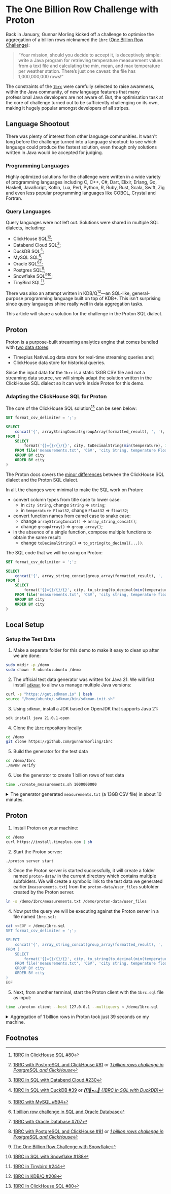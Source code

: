 # The One Billion Row Challenge with Proton

Back in January, Gunnar Morling kicked off a challenge to optimise the aggregation of a billion rows nicknamed the `1brc` ([One Billion Row Challenge](https://www.morling.dev/blog/one-billion-row-challenge/)):

> “Your mission, should you decide to accept it, is deceptively simple: write a Java program for retrieving temperature measurement values from a text file and calculating the min, mean, and max temperature per weather station. There’s just one caveat: the file has 1,000,000,000 rows!”

The constraints of the [`1brc`](https://github.com/gunnarmorling/1brc) were carefully selected to raise awareness, within the Java community, of new language features that many professional Java developers are not aware of. But, the optimisation task at the core of challenge turned out to be sufficiently challenging on its own, making it hugely popular amongst developers of all stripes.

## Language Shootout
There was plenty of interest from other language communities. It wasn't long before the challenge turned into a language shootout: to see which language could produce the fastest solution, even though only solutions written in Java would be accepted for judging.

### Programming Languages
Highly optimized solutions for the challenge were written in a wide variety of programming languages including C, C++, C#, Dart, Elixir, Erlang, Go, Haskell, JavaScript, Kotlin, Lua, Perl, Python, R, Ruby, Rust, Scala, Swift, Zig and even less popular programming languages like COBOL, Crystal and Fortran. 

### Query Languages
Query languages were not left out. Solutions were shared in multiple SQL dialects, including:
* ClickHouse SQL[^a][^2];
* Databend Cloud SQL[^7];
* DuckDB SQL[^1];
* MySQL SQL[^6];
* Oracle SQL[^5a][^5b];
* Postgres SQL[^2];
* Snowflake SQL[^4a][^4b];
* TinyBird SQL[^3].

There was also an attempt written in KDB/Q[^8]—an SQL-like, general-purpose programming language built on top of KDB+. This isn't surprising since query languages shine really well in data aggregation tasks. 

This article will share a solution for the challenge in the Proton SQL dialect.

## Proton
Proton is a purpose-built streaming analytics engine that comes bundled with [two data stores](https://docs.timeplus.com/proton-architecture#data-storage): 
- Timeplus NativeLog data store for real-time streaming queries and;
- ClickHouse data store for historical queries.

Since the input data for the `1brc` is a static 13GB CSV file and not a streaming data source, we will simply adapt the solution written in the ClickHouse SQL dialect so it can work inside Proton for this demo. 

### Adapting the ClickHouse SQL for Proton
The core of the ClickHouse SQL solution[^a] can be seen below:
```sql
SET format_csv_delimiter = ';';

SELECT 
    concat('{', arrayStringConcat(groupArray(formatted_result), ', '), '}') AS final_output
FROM (
    SELECT 
        format('{}={}/{}/{}', city, toDecimalString(min(temperature), 1), toDecimalString(avg(temperature), 1), toDecimalString(max(temperature), 1)) AS formatted_result
    FROM file('measurements.txt', 'CSV', 'city String, temperature Float32')
    GROUP BY city
    ORDER BY city
)
```

The Proton docs covers the [minor differences](https://docs.timeplus.com/proton-faq/#if-im-familiar-with-clickhouse-how-easy-is-it-for-me-to-use-proton) between the ClickHouse SQL dialect and the Proton SQL dialect. 

In all, the changes were minimal to make the SQL work on Proton:
* convert column types from title case to lower case:
  * in `city String`, change `String` => `string`;
  * in `temperature Float32`, change `Float32` => `float32`;
* convert function names from camel case to snake case:
  * change `arrayStringConcat()` => `array_string_concat()`;
  * change `groupArray()` => `group_array()`;
* in the absence of a single function, compose multiple functions to obtain the same result: 
  * change `toDecimalString()` => `to_string(to_decimal(...))`.

The SQL code that we will be using on Proton:
```sql
SET format_csv_delimiter = ';';

SELECT 
    concat('{', array_string_concat(group_array(formatted_result), ', '), '}') AS final_output
FROM (
    SELECT 
        format('{}={}/{}/{}', city, to_string(to_decimal(min(temperature), 1)), to_string(to_decimal(avg(temperature), 1)), to_string(to_decimal(max(temperature), 1))) AS formatted_result
    FROM file('measurements.txt', 'CSV', 'city string, temperature float32')
    GROUP BY city
    ORDER BY city
)
```

## Local Setup
### Setup the Test Data
1. Make a separate folder for this demo to make it easy to clean up after we are done:
```bash
sudo mkdir -p /demo
sudo chown -R ubuntu:ubuntu /demo
```

2. The official test data generator was written for Java 21. We will first install [`sdkman`](https://sdkman.io/jdks) to allow us manage multiple Java versions:
```bash
curl -s "https://get.sdkman.io" | bash
source "/home/ubuntu/.sdkman/bin/sdkman-init.sh"
```

3. Using `sdkman`, install a JDK based on OpenJDK that supports Java 21:
```bash
sdk install java 21.0.1-open
```

4. Clone the [`1brc`](https://github.com/gunnarmorling/1brc) repository locally:
```bash
cd /demo
git clone https://github.com/gunnarmorling/1brc
```

5. Build the generator for the test data 
```bash
cd /demo/1brc
./mvnw verify 
```

6. Use the generator to create 1 billion rows of test data
```bash
time ./create_measurements.sh 1000000000
```

<details>
<summary>The generator generated <code>measurements.txt</code> (a 13GB CSV file) in about 10 minutes.</summary>
<pre>
time ./create_measurements.sh 1000000000
Wrote 50,000,000 measurements in 15007 ms
Wrote 100,000,000 measurements in 46490 ms
Wrote 150,000,000 measurements in 77952 ms
Wrote 200,000,000 measurements in 109410 ms
Wrote 250,000,000 measurements in 140847 ms
Wrote 300,000,000 measurements in 172254 ms
Wrote 350,000,000 measurements in 203742 ms
Wrote 400,000,000 measurements in 235155 ms
Wrote 450,000,000 measurements in 266711 ms
Wrote 500,000,000 measurements in 298319 ms
Wrote 550,000,000 measurements in 329901 ms
Wrote 600,000,000 measurements in 361338 ms
Wrote 650,000,000 measurements in 392873 ms
Wrote 700,000,000 measurements in 424411 ms
Wrote 750,000,000 measurements in 455838 ms
Wrote 800,000,000 measurements in 487368 ms
Wrote 850,000,000 measurements in 518836 ms
Wrote 900,000,000 measurements in 550312 ms
Wrote 950,000,000 measurements in 582063 ms
Created file with 1,000,000,000 measurements in 613590 ms

real    10m13.660s
user    9m54.950s
sys     0m18.579s

du -shL measurements.txt 
13G     measurements.txt
</pre>
</details>


## Proton
1. Install Proton on your machine:
```bash
cd /demo
curl https://install.timeplus.com | sh
```

2. Start the Proton server:
```bash
./proton server start
```

3. Once the Proton server is started successfully, it will create a folder named `proton-data/` in the current directory which contains multiple subfolders. We will create a symbolic link to the test data we generated earlier (`measurements.txt`) from the `proton-data/user_files` subfolder created by the Proton server.
```bash
ln -s /demo/1brc/measurements.txt /demo/proton-data/user_files
```

4. Now put the query we will be executing against the Proton server in a file named `1brc.sql`:
```bash
cat <<EOF > /demo/1brc.sql
SET format_csv_delimiter = ';';

SELECT 
    concat('{', array_string_concat(group_array(formatted_result), ', '), '}') AS final_output
FROM (
    SELECT 
        format('{}={}/{}/{}', city, to_string(to_decimal(min(temperature), 1)), to_string(to_decimal(avg(temperature), 1)), to_string(to_decimal(max(temperature), 1))) AS formatted_result
    FROM file('measurements.txt', 'CSV', 'city string, temperature float32')
    GROUP BY city
    ORDER BY city
)
EOF
```

5. Next, from another terminal, start the Proton client with the `1brc.sql` file as input:
```bash
time ./proton client --host 127.0.0.1 --multiquery < /demo/1brc.sql
```

<details>
<summary>Aggregation of 1 billion rows in Proton took just 39 seconds on my machine.</summary>
<pre>
{Abha=-32.9/17.9/66.1, Abidjan=-23.8/25.9/75.9, Abéché=-18.7/29.3/77, Accra=-29.2/26.3/77.8, Addis Ababa=-31/16/66.1, Adelaide=-32.8/17.2/66, Aden=-17.7/29/76.5, Ahvaz=-24.2/25.4/80.6, Albuquerque=-33.5/13.9/64.6, Alexandra=-35.7/11/61.5, Alexandria=-29.6/20/73.2, Algiers=-39.5/18.2/66.9, Alice Springs=-30.7/20.9/70.1, Almaty=-39.8/9.9/57.9, Amsterdam=-41.3/10.2/60.4, Anadyr=-57.3/-6.8/47.7, Anchorage=-54.7/2.8/51.6, Andorra la Vella=-39.1/9.8/61.5, Ankara=-39.1/12/57.7, Antananarivo=-32.3/17.8/69.3, Antsiranana=-24.2/25.2/77.7, Arkhangelsk=-50.6/1.2/48.6, Ashgabat=-36.1/17/65.2, Asmara=-38/15.6/63.6, Assab=-19.6/30.4/79.8, Astana=-45.2/3.5/52.6, Athens=-28.2/19.2/68.4, Atlanta=-32.9/16.9/68.8, Auckland=-32/15.2/66.8, Austin=-28.1/20.6/73.5, Baghdad=-28.4/22.7/72.5, Baguio=-40.8/19.5/67.9, Baku=-32.8/15/63.7, Baltimore=-37.8/13.1/59.7, Bamako=-22.9/27.7/83, Bangkok=-21.9/28.6/78.1, Bangui=-28.6/25.9/79.4, Banjul=-25.6/25.9/77.2, Barcelona=-29.7/18.2/68.6, Bata=-25.4/25.1/73.4, Batumi=-35.1/14/61.6, Beijing=-34.8/12.9/63.1, Beirut=-30.4/20.9/78, Belgrade=-35.9/12.4/63.8, Belize City=-21.8/26.7/78.4, Benghazi=-30.1/19.9/67.2, Bergen=-39.6/7.7/58.2, Berlin=-40.5/10.2/59.6, Bilbao=-34.4/14.7/67.3, Birao=-24.2/26.5/77.5, Bishkek=-37.5/11.3/62.8, Bissau=-23.1/27/78.9, Blantyre=-28.5/22.2/71.6, Bloemfontein=-34.9/15.5/64.8, Boise=-42.3/11.3/61, Bordeaux=-37.5/14.1/66.9, Bosaso=-18.9/30/81.6, Boston=-41.2/10.9/58.6, Bouaké=-23.7/25.9/76.7, Bratislava=-40.8/10.5/61.9, Brazzaville=-25.5/24.9/77.3, Bridgetown=-24.2/27/78.8, Brisbane=-25.3/21.3/72.7, Brussels=-41.4/10.4/60.8, Bucharest=-44.9/10.8/61.3, Budapest=-42.1/11.3/60.6, Bujumbura=-24.9/23.7/72.1, Bulawayo=-37.4/18.9/68.6, Burnie=-35.8/13/61.9, Busan=-33.6/15/69.8, Cabo San Lucas=-26.8/23.8/72.9, Cairns=-22/24.9/75.7, Cairo=-29.2/21.4/73.5, Calgary=-46.6/4.3/52.7, Canberra=-36.4/13.1/64.2, Cape Town=-32.3/16.2/63.8, Changsha=-32/17.3/69.9, Charlotte=-36.1/16/68.8, Chiang Mai=-23.9/25.7/78, Chicago=-40.4/9.7/59.7, Chihuahua=-28.4/18.6/74.2, Chittagong=-27.1/25.8/76.4, Chișinău=-39.3/10.2/58.5, Chongqing=-35.6/18.6/73.3, Christchurch=-37/12.1/60.7, City of San Marino=-37.2/11.7/63.6, Colombo=-20.8/27.3/76.4, Columbus=-38.9/11.6/61.4, Conakry=-28.4/26.3/75.1, Copenhagen=-42.8/9/65.3, Cotonou=-26.5/27.1/80, Cracow=-40.8/9.2/61.3, Da Lat=-30.3/17.9/66.4, Da Nang=-22/25.8/75.6, Dakar=-27.7/23.9/75, Dallas=-33.3/19/71.4, Damascus=-37.1/17/68.4, Dampier=-29.3/26.4/78.4, Dar es Salaam=-26.6/25.8/77.9, Darwin=-21.4/27.5/74.6, Denpasar=-28.9/23.6/73.8, Denver=-39.8/10.3/56, Detroit=-40.8/9.9/60, Dhaka=-21.2/25.9/74.8, Dikson=-60.5/-11.1/39.7, Dili=-21.4/26.6/74.8, Djibouti=-21.1/29.9/81.6, Dodoma=-27.8/22.7/69.4, Dolisie=-27.5/24/71.5, Douala=-22/26.7/78.8, Dubai=-21.2/26.8/79.8, Dublin=-36.6/9.8/59.6, Dunedin=-39/11/59, Durban=-32.5/20.6/72.4, Dushanbe=-34.2/14.7/69, Edinburgh=-43.3/9.2/58.2, Edmonton=-44.6/4.1/54.8, El Paso=-31.9/18.1/66.1, Entebbe=-28.9/21/70.9, Erbil=-35.4/19.4/78.7, Erzurum=-44.4/5/53.8, Fairbanks=-50.7/-2.2/46.9, Fianarantsoa=-30.2/17.8/68, Flores,  Petén=-24.9/26.3/77.5, Frankfurt=-37.7/10.6/60.9, Fresno=-35.2/17.8/67.1, Fukuoka=-29.9/17/70.3, Gaborone=-30.4/20.9/70.8, Gabès=-28.6/19.4/69, Gagnoa=-22.4/25.9/76.3, Gangtok=-34.9/15.2/64.4, Garissa=-17.8/29.3/77.3, Garoua=-17.3/28.2/76.9, George Town=-21.9/27.8/75.5, Ghanzi=-30.5/21.3/76.6, Gjoa Haven=-64.9/-14.3/38, Guadalajara=-27.4/20.9/70.7, Guangzhou=-27.1/22.4/71, Guatemala City=-35.6/20.4/70.7, Halifax=-42.9/7.5/57.2, Hamburg=-39.6/9.6/63.6, Hamilton=-40/13.8/62.5, Hanga Roa=-32/20.5/75.6, Hanoi=-26.8/23.6/75.1, Harare=-31.1/18.4/66.9, Harbin=-42.9/5/56.9, Hargeisa=-26.5/21.6/70.9, Hat Yai=-23.6/26.9/75.1, Havana=-29/25.2/73.3, Helsinki=-43.6/5.8/53.5, Heraklion=-32.3/18.9/69.8, Hiroshima=-32/16.3/66, Ho Chi Minh City=-22.1/27.4/82.4, Hobart=-45.2/12.7/66.5, Hong Kong=-25.9/23.2/74.9, Honiara=-24.4/26.5/74.9, Honolulu=-24.6/25.4/78.3, Houston=-30.3/20.8/69, Ifrane=-39.3/11.3/60.1, Indianapolis=-40/11.8/67.6, Iqaluit=-58.1/-9.3/40.7, Irkutsk=-48.8/0.9/56.4, Istanbul=-37.9/13.9/67.8, Jacksonville=-31.5/20.2/70, Jakarta=-22.3/26.6/78.4, Jayapura=-20.7/27/75.7, Jerusalem=-32.2/18.2/69.2, Johannesburg=-33/15.4/67.4, Jos=-35.8/22.8/72, Juba=-23/27.7/75.1, Kabul=-37.2/12.1/59.2, Kampala=-31.3/19.9/69.6, Kandi=-25.9/27.6/79.5, Kankan=-23/26.4/75.7, Kano=-24.8/26.4/79.1, Kansas City=-35/12.4/61.5, Karachi=-29.1/25.9/75.1, Karonga=-24.4/24.4/74.2, Kathmandu=-31.7/18.2/66, Khartoum=-20.8/29.9/84.5, Kingston=-20.7/27.4/74.6, Kinshasa=-25.6/25.2/76.5, Kolkata=-21.2/26.6/74.8, Kuala Lumpur=-23.4/27.2/80.4, Kumasi=-26.1/25.9/77.5, Kunming=-35.7/15.6/65.8, Kuopio=-47.6/3.3/54.1, Kuwait City=-27.3/25.7/74.7, Kyiv=-45.7/8.4/58, Kyoto=-35.4/15.8/74.2, La Ceiba=-21.2/26.2/78.7, La Paz=-25.4/23.6/76.5, Lagos=-21.3/26.8/75.2, Lahore=-29.1/24.2/74.3, Lake Havasu City=-26.3/23.6/71.6, Lake Tekapo=-47.3/8.6/56.3, Las Palmas de Gran Canaria=-31.3/21.1/70.2, Las Vegas=-31/20.2/72.7, Launceston=-35.1/13.1/62.8, Lhasa=-41.4/7.5/60.4, Libreville=-23.9/25.8/74.4, Lisbon=-36.5/17.5/69.6, Livingstone=-31.6/21.7/77.2, Ljubljana=-37.5/10.9/59.7, Lodwar=-19.6/29.3/80.6, Lomé=-22.8/26.9/79.7, London=-40.5/11.3/64.5, Los Angeles=-36.6/18.5/69.8, Louisville=-36.2/13.9/63.2, Luanda=-22.8/25.8/74.7, Lubumbashi=-31.3/20.7/69, Lusaka=-32.2/19.8/67.4, Luxembourg City=-39.6/9.3/58.4, Lviv=-40.9/7.7/55.9, Lyon=-35.7/12.5/61, Madrid=-35.6/14.9/71.1, Mahajanga=-20.5/26.2/78.6, Makassar=-21.8/26.7/77.6, Makurdi=-24.8/26/76.6, Malabo=-25.2/26.3/78.2, Malé=-21.6/28/80.8, Managua=-23.9/27.2/76.6, Manama=-24/26.5/76.5, Mandalay=-21/28/78.7, Mango=-20.1/28.1/82.1, Manila=-20.9/28.4/78.5, Maputo=-27.4/22.8/71.3, Marrakesh=-33.4/19.5/69.2, Marseille=-33.7/15.8/64.9, Maun=-28.9/22.4/77.1, Medan=-22.9/26.4/76.8, Mek\'ele=-27.2/22.7/72.6, Melbourne=-35.6/15/64, Memphis=-34.3/17.2/67.4, Mexicali=-26.3/23/71, Mexico City=-32.5/17.4/65.7, Miami=-32.4/24.8/76, Milan=-34.9/12.9/67.9, Milwaukee=-41.2/8.9/62.7, Minneapolis=-43.9/7.7/58.6, Minsk=-45.3/6.6/55.4, Mogadishu=-25.4/27/74.6, Mombasa=-27.2/26.3/75.3, Monaco=-31/16.3/66.6, Moncton=-42/6.1/58, Monterrey=-28.1/22.3/71.7, Montreal=-41.1/6.7/57.3, Moscow=-45.4/5.7/54.3, Mumbai=-19.9/27.1/76, Murmansk=-47/0.6/49.4, Muscat=-25.8/27.9/77.8, Mzuzu=-31.7/17.6/66.5, N\'Djamena=-18.4/28.2/81.4, Naha=-25.7/23.1/74.6, Nairobi=-38.8/17.7/68, Nakhon Ratchasima=-23.9/27.2/76.2, Napier=-35.5/14.5/63.5, Napoli=-32.9/15.8/70.9, Nashville=-34.4/15.4/65.1, Nassau=-29/24.6/72.9, Ndola=-30/20.3/68.3, New Delhi=-27.7/24.9/80.8, New Orleans=-27.8/20.6/71.5, New York City=-37.1/12.8/63.1, Ngaoundéré=-27.6/21.9/77.4, Niamey=-20.1/29.3/76, Nicosia=-28.9/19.7/68.2, Niigata=-34/13.8/63.1, Nouadhibou=-28.6/21.2/74.6, Nouakchott=-22.9/25.7/73.6, Novosibirsk=-46.9/1.7/50.4, Nuuk=-50.8/-1.4/48.2, Odesa=-36.5/10.7/60.5, Odienné=-24.7/25.9/74.4, Oklahoma City=-36/15.8/66.2, Omaha=-40.9/10.6/59.8, Oranjestad=-21.8/28.1/81.3, Oslo=-45.8/5.6/56.2, Ottawa=-44.7/6.5/56.7, Ouagadougou=-24.7/28.3/78.1, Ouahigouya=-21.7/28.5/87, Ouarzazate=-30.5/18.8/69.9, Oulu=-47.8/2.6/50.4, Palembang=-26/27.2/76.4, Palermo=-41.1/18.5/75.6, Palm Springs=-24.7/24.5/72, Palmerston North=-38.4/13.1/66.4, Panama City=-21.7/27.9/75.9, Parakou=-27.4/26.7/80.4, Paris=-34.3/12.2/65.7, Perth=-31.6/18.7/67, Petropavlovsk-Kamchatsky=-48.8/1.8/49, Philadelphia=-34.9/13.2/61.7, Phnom Penh=-22.2/28.2/75.1, Phoenix=-22.5/23.9/74.1, Pittsburgh=-38/10.7/62.7, Podgorica=-39.9/15.2/66.8, Pointe-Noire=-22.9/26/74.2, Pontianak=-20.6/27.7/81, Port Moresby=-24.2/26.9/75.7, Port Sudan=-18.7/28.3/77.7, Port Vila=-25.8/24.3/72.5, Port-Gentil=-24.3/25.9/81.2, Portland (OR)=-34.9/12.4/63.9, Porto=-30.9/15.7/63, Prague=-42.3/8.3/63.7, Praia=-23.3/24.4/73.1, Pretoria=-31.1/18.1/67.3, Pyongyang=-41.2/10.7/62.6, Rabat=-33.3/17.2/63.5, Rangpur=-25.6/24.4/76.1, Reggane=-19.9/28.3/79.9, Reykjavík=-43/4.2/53, Riga=-42.7/6.2/55, Riyadh=-24.1/26/74, Rome=-37/15.2/64.5, Roseau=-24.5/26.2/75.7, Rostov-on-Don=-40.9/9.9/59.5, Sacramento=-32.1/16.3/67.5, Saint Petersburg=-50.7/5.7/55.5, Saint-Pierre=-46.1/5.7/58.1, Salt Lake City=-39.7/11.5/64.9, San Antonio=-26.4/20.7/69.5, San Diego=-34.5/17.8/67.2, San Francisco=-36.1/14.5/65.4, San Jose=-32.4/16.4/76, San José=-27.9/22.5/79, San Juan=-26.7/27.2/77.6, San Salvador=-26.9/23/78.6, Sana\'a=-29.4/19.9/65.5, Santo Domingo=-23.1/25.8/77.7, Sapporo=-42.9/8.9/62.8, Sarajevo=-42.4/10/61.6, Saskatoon=-48.9/3.3/51.6, Seattle=-37.1/11.2/58.8, Seoul=-36.7/12.4/61.7, Seville=-33.1/19.2/72.6, Shanghai=-34.7/16.6/68.5, Singapore=-22.7/27/78.7, Skopje=-36.4/12.3/69.5, Sochi=-34.1/14.1/62.8, Sofia=-41.3/10.6/66.4, Sokoto=-21.6/27.9/78.6, Split=-34/16.1/64.2, St. John\'s=-42.7/5/52.5, St. Louis=-34.9/13.8/62, Stockholm=-41.6/6.6/56.2, Surabaya=-23.9/27.1/74.9, Suva=-27.5/25.5/72.3, Suwałki=-45.1/7.1/57.8, Sydney=-31/17.7/71.1, Ségou=-24.3/28/76.5, Tabora=-24.5/22.9/71, Tabriz=-37.6/12.6/62.6, Taipei=-25.9/22.9/72.9, Tallinn=-43.5/6.3/55.7, Tamale=-19.4/27.8/77.5, Tamanrasset=-29/21.7/70.5, Tampa=-30/22.9/75.3, Tashkent=-33.2/14.7/70, Tauranga=-34.9/14.8/64.4, Tbilisi=-35.4/12.9/65.2, Tegucigalpa=-27.6/21.6/71.2, Tehran=-32.8/16.9/68.1, Tel Aviv=-30.6/20/70.8, Thessaloniki=-32.8/16/66.7, Thiès=-23.1/23.9/77, Tijuana=-30.5/17.8/68.3, Timbuktu=-19.1/28/77.8, Tirana=-34.4/15.2/65.5, Toamasina=-24.7/23.4/81.3, Tokyo=-37.5/15.3/65.7, Toliara=-25/24/75.2, Toluca=-43.8/12.3/61.5, Toronto=-45.3/9.3/62.7, Tripoli=-32.8/20/70.3, Tromsø=-50.2/2.9/52.7, Tucson=-29.9/20.8/68.7, Tunis=-31.8/18.4/72.2, Ulaanbaatar=-55.7/-0.4/50, Upington=-29.2/20.4/67.9, Vaduz=-39.9/10/62.9, Valencia=-33.3/18.2/73.1, Valletta=-29.8/18.7/68.1, Vancouver=-37.8/10.3/65.1, Veracruz=-24.9/25.3/79.9, Vienna=-42.4/10.4/60, Vientiane=-21.7/25.8/79.4, Villahermosa=-26.3/27.1/73.5, Vilnius=-47.1/6/61.8, Virginia Beach=-34.5/15.8/65.1, Vladivostok=-42.8/4.8/54.6, Warsaw=-44.5/8.4/57.2, Washington, D.C.=-33.1/14.6/68.6, Wau=-28.6/27.7/78.5, Wellington=-36.6/12.8/63, Whitehorse=-53.8/-0.1/50, Wichita=-39.5/13.9/63.2, Willemstad=-19.4/27.9/79.5, Winnipeg=-45.3/3/49.5, Wrocław=-40.8/9.6/63.9, Xi\'an=-34.3/14/64.4, Yakutsk=-57.6/-8.8/38.6, Yangon=-22.9/27.5/81.8, Yaoundé=-29.3/23.7/74.7, Yellowknife=-53.2/-4.2/45.3, Yerevan=-38.9/12.4/62, Yinchuan=-40.1/8.9/65.5, Zagreb=-39.5/10.6/62.5, Zanzibar City=-22.6/25.9/76.7, Zürich=-38.4/9.2/56.6, Ürümqi=-44.7/7.3/58.1, İzmir=-30.1/17.8/66.7}

./proton client --host 127.0.0.1 --multiquery < 1brc.sql  0.28s user 0.05s system 0% cpu 39.301 total
</pre>
</details>




## Footnotes
[^a]: [1BRC in ClickHouse SQL #80](https://github.com/gunnarmorling/1brc/discussions/80)
[^1]: [1BRC in SQL with DuckDB #39](https://github.com/gunnarmorling/1brc/discussions/39) or *[1️⃣🐝🏎️🦆 (1BRC in SQL with DuckDB)](https://rmoff.net/2024/01/03/1%EF%B8%8F%E2%83%A3%EF%B8%8F-1brc-in-sql-with-duckdb/)*
[^2]: [1BRC with PostgreSQL and ClickHouse #81](https://github.com/gunnarmorling/1brc/discussions/81) or *[1 billion rows challenge in PostgreSQL and ClickHouse](https://ftisiot.net/posts/1brows/)*
[^3]: [1BRC in Tinybird #244](https://github.com/gunnarmorling/1brc/discussions/244) 
[^4a]: [The One Billion Row Challenge with Snowflake](https://medium.com/snowflake/the-one-billion-row-challenge-with-snowflake-f612ae76dbd5)
[^4b]: [1BRC in SQL with Snowflake #188](https://github.com/gunnarmorling/1brc/discussions/188)
[^5a]: [1 billion row challenge in SQL and Oracle Database](https://geraldonit.com/2024/01/31/1-billion-row-challenge-in-sql-and-oracle-database/)
[^5b]: [1BRC with Oracle Database #707](https://github.com/gunnarmorling/1brc/discussions/707)
[^6]: [1BRC with MySQL #594](https://github.com/gunnarmorling/1brc/discussions/594)
[^7]: [1BRC in SQL with Databend Cloud #230](https://github.com/gunnarmorling/1brc/discussions/230)
[^8]: [1BRC in KDB/Q #208](https://github.com/gunnarmorling/1brc/discussions/208) 
